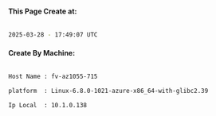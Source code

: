 
   
#### This Page Create at:

```bash

2025-03-28 - 17:49:07 UTC

```

#### Create By Machine:

```bash

Host Name : fv-az1055-715

platform  : Linux-6.8.0-1021-azure-x86_64-with-glibc2.39

Ip Local  : 10.1.0.138

```

